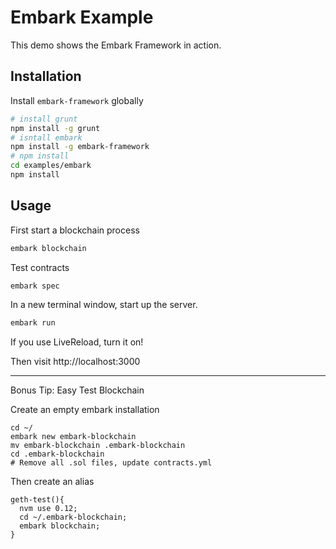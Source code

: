 # Embark Example

This demo shows the Embark Framework in action.

## Installation

Install `embark-framework` globally

```bash
# install grunt
npm install -g grunt
# isntall embark
npm install -g embark-framework
# npm install
cd examples/embark
npm install
```

## Usage

First start a blockchain process

```bash
embark blockchain
```

Test contracts

```bash
embark spec
```

In a new terminal window, start up the server.

```bash
embark run
```

If you use LiveReload, turn it on!

Then visit http://localhost:3000

---

Bonus Tip: Easy Test Blockchain

Create an empty embark installation

```
cd ~/
embark new embark-blockchain
mv embark-blockchain .embark-blockchain
cd .embark-blockchain
# Remove all .sol files, update contracts.yml
```

Then create an alias

```
geth-test(){
  nvm use 0.12;
  cd ~/.embark-blockchain;
  embark blockchain;
}
```
